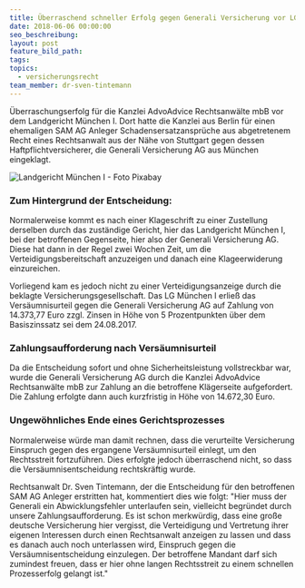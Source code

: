 ```yaml
---
title: Überraschend schneller Erfolg gegen Generali Versicherung vor LG München I
date: 2018-06-06 00:00:00
seo_beschreibung:
layout: post
feature_bild_path:
tags:
topics:
  - versicherungsrecht
team_member: dr-sven-tintemann
---
```


&Uuml;berraschungserfolg f&uuml;r die Kanzlei AdvoAdvice Rechtsanw&auml;lte mbB vor dem Landgericht M&uuml;nchen I. Dort hatte die Kanzlei aus Berlin f&uuml;r einen ehemaligen SAM AG Anleger Schadensersatzanspr&uuml;che aus abgetretenem Recht eines Rechtsanwalt aus der N&auml;he von Stuttgart gegen dessen Haftpflichtversicherer, die Generali Versicherung AG aus M&uuml;nchen eingeklagt.

![Landgericht München I - Foto Pixabay](/uploads/lg-münchen-i-seitlich.jpg "Landgericht München I")

### Zum Hintergrund der Entscheidung:

Normalerweise kommt es nach einer Klageschrift zu einer Zustellung derselben durch das zust&auml;ndige Gericht, hier das Landgericht M&uuml;nchen I, bei der betroffenen Gegenseite, hier also der Generali Versicherung AG. Diese hat dann in der Regel zwei Wochen Zeit, um die Verteidigungsbereitschaft anzuzeigen und danach eine Klageerwiderung einzureichen.

Vorliegend kam es jedoch nicht zu einer Verteidigungsanzeige durch die beklagte Versicherungsgesellschaft. Das LG M&uuml;nchen I erlie&szlig; das Vers&auml;umnisurteil gegen die Generali Versicherung AG auf Zahlung von 14.373,77 Euro zzgl. Zinsen in H&ouml;he von 5 Prozentpunkten &uuml;ber dem Basiszinssatz sei dem 24.08.2017.

### Zahlungsaufforderung nach Vers&auml;umnisurteil

Da die Entscheidung sofort und ohne Sicherheitsleistung vollstreckbar war, wurde die Generali Versicherung AG durch die Kanzlei AdvoAdvice Rechtsanw&auml;lte mbB zur Zahlung an die betroffene Kl&auml;gerseite aufgefordert. Die Zahlung erfolgte dann auch kurzfristig in H&ouml;he von 14.672,30 Euro.

### Ungew&ouml;hnliches Ende eines Gerichtsprozesses

Normalerweise w&uuml;rde man damit rechnen, dass die verurteilte Versicherung Einspruch gegen des ergangene Vers&auml;umnisurteil einlegt, um den Rechtsstreit fortzuf&uuml;hren. Dies erfolgte jedoch &uuml;berraschend nicht, so dass die Vers&auml;umnisentscheidung rechtskr&auml;ftig wurde.

Rechtsanwalt Dr. Sven Tintemann, der die Entscheidung f&uuml;r den betroffenen SAM AG Anleger erstritten hat, kommentiert dies wie folgt: "Hier muss der Generali ein Abwicklungsfehler unterlaufen sein, vielleicht begr&uuml;ndet durch unsere Zahlungsaufforderung. Es ist schon merkw&uuml;rdig, dass eine gro&szlig;e deutsche Versicherung hier vergisst, die Verteidigung und Vertretung ihrer eigenen Interessen durch einen Rechtsanwalt anzeigen zu lassen und dass es danach auch noch unterlassen wird, Einspruch gegen die Vers&auml;umnisentscheidung einzulegen. Der betroffene Mandant darf sich zumindest freuen, dass er hier ohne langen Rechtsstreit zu einem schnellen Prozesserfolg gelangt ist."

&nbsp;
